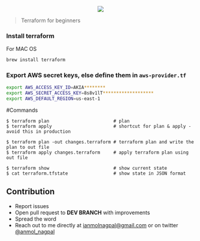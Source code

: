 <p align="center"><img src="https://user-images.githubusercontent.com/4303310/42405951-88afac1e-81af-11e8-9d78-f694c6e982f6.png" /></p>

> Terraform for beginners 

### Install terraform 
For MAC OS
```sh
brew install terraform
```
### Export AWS secret keys, else define them in `aws-provider.tf`
```sh
export AWS_ACCESS_KEY_ID=AKIA********
export AWS_SECRET_ACCESS_KEY=8s8v1lT*******************
export AWS_DEFAULT_REGION=us-east-1
```

#Commands
```
$ terraform plan                        # plan
$ terraform apply                       # shortcut for plan & apply - avoid this in production

$ terraform plan -out changes.terraform # terraform plan and write the plan to out file
$ terraform apply changes.terraform     # apply terraform plan using out file

$ terraform show                        # show current state
$ cat terraform.tfstate                 # show state in JSON format
```

## Contribution

* Report issues
* Open pull request to **DEV BRANCH** with improvements
* Spread the word
* Reach out to me directly at ianmolnagpal@gmail.com or on twitter [@anmol_nagpal](https://twitter.com/anmol_nagpal)
